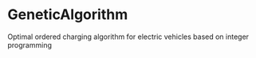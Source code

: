 # GeneticAlgorithm
Optimal ordered charging algorithm for electric vehicles based on integer programming
